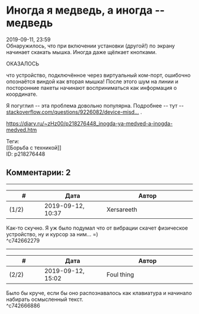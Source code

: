 Иногда я медведь, а иногда -- медведь
=====================================

  
2019-09-11, 23:59  
 Обнаружилось, что при включении установки (другой!) по экрану начинает скакать мышка. Иногда даже щёлкает кнопками.   
   
 ОКАЗАЛОСЬ   
   
 что устройство, подключённое через виртуальный ком-порт, ошибочно опознаётся виндой как вторая мышка! После этого шум на линии и посторонние пакеты начинают восприниматься как информация о координате.   
   
 Я погуглил -- эта проблема довольно популярна. Подробнее -- тут --  [stackoverflow.com/questions/9226082/device-misd...](https://stackoverflow.com/questions/9226082/device-misdetected-as-serial-mouse)  .   
  
<https://diary.ru/~zHz00/p218276448_inogda-ya-medved-a-inogda-medved.htm>  
  
Теги:  
[[Борьба с техникой]]  
ID: p218276448  


Комментарии: 2
--------------

  


---



|         #         |              Дата              |                     Автор                     |           ID           |
| --- | --- | --- | --- |
| (1/2) | 2019-09-12, 10:37 | Xersareeth | c742662279 |

  
 Как-то скучно. Я уж было подумал что от вибрации скачет физическое устройство, ну и курсор за ним... =)   
 ^c742662279

---



|         #         |              Дата              |                     Автор                     |           ID           |
| --- | --- | --- | --- |
| (2/2) | 2019-09-12, 15:02 | Foul thing | c742666886 |

  
 Было бы круче, если бы оно распознавалось как клавиатура и начинало набирать осмысленный текст.   
 ^c742666886